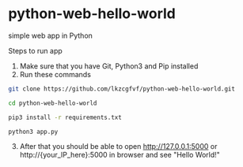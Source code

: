 # python-web-hello-world
simple web app in Python 

Steps to run app
1. Make sure that you have Git, Python3 and Pip installed
2. Run these commands
```bash
git clone https://github.com/lkzcgfvf/python-web-hello-world.git

cd python-web-hello-world

pip3 install -r requirements.txt

python3 app.py

```

3. After that you should be able to open http://127.0.0.1:5000 or http://{your_IP_here}:5000 in browser and see "Hello World!"
